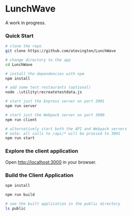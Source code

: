 # LunchWave

A work in progress.

### Quick Start

```sh
# clone the repo
git clone https://github.com/atevington/LunchWave

# change directory to the app
cd LunchWave

# install the dependencies with npm
npm install

# add some test restaurants (optional)
node .\utility\recreatetestdata.js

# start just the Express server on port 3001
npm run server

# start just the Webpack server on port 3000
npm run client

# alternatively start both the API and Webpack servers
# note: all calls to /api/* will be proxied to 3001
npm run start
```

### Explore the client application

Open [http://localhost:3000](http://localhost:3000) in your browser.

### Build the Client Application

```sh
npm install

npm run build

# see the built application in the public directory
ls public
```

